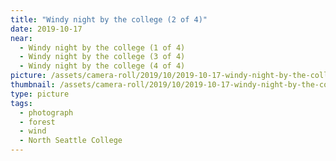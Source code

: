 ```yaml
---
title: "Windy night by the college (2 of 4)"
date: 2019-10-17
near:
  - Windy night by the college (1 of 4)
  - Windy night by the college (3 of 4)
  - Windy night by the college (4 of 4)
picture: /assets/camera-roll/2019/10/2019-10-17-windy-night-by-the-college-2/20191018_030240669_iOS.jpg
thumbnail: /assets/camera-roll/2019/10/2019-10-17-windy-night-by-the-college-2/20191018_030240669_iOS-thumbnail.jpg
type: picture
tags:
  - photograph
  - forest
  - wind
  - North Seattle College
---
```

